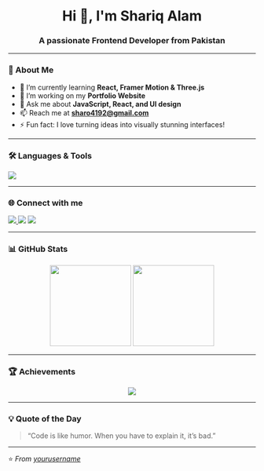 <h1 align="center">Hi 👋, I'm Shariq Alam</h1>
<h3 align="center">A passionate Frontend Developer from Pakistan</h3>

---

### 🚀 About Me
- 🌱 I’m currently learning **React, Framer Motion & Three.js**
- 💼 I’m working on my **Portfolio Website**
- 💬 Ask me about **JavaScript, React, and UI design**
- 📫 Reach me at **sharo4192@gmail.com**
- ⚡ Fun fact: I love turning ideas into visually stunning interfaces!

---

### 🛠️ Languages & Tools
<p align="left">
  <img src="https://skillicons.dev/icons?i=html,css,js,react,vite,tailwind,git,github,vscode" />
</p>

---

### 🌐 Connect with me
<p align="left">
  <a href="https://www.linkedin.com/in/sharo/shariq-alam" target="_blank">
    <img src="https://img.shields.io/badge/LinkedIn-0077B5?style=for-the-badge&logo=linkedin&logoColor=white"/>
  </a>
    <img src="https://img.shields.io/badge/Email-D14836?style=for-the-badge&logo=gmail&logoColor=white"/>
  </a>
  <a href="https://github.com/yourusername" target="_blank">
    <img src="https://img.shields.io/badge/GitHub-100000?style=for-the-badge&logo=github&logoColor=white"/>
  </a>
</p>

---

### 📊 GitHub Stats
<p align="center">
  <img src="https://github-readme-stats.vercel.app/api?username=yourusername&show_icons=true&theme=tokyonight" height="165"/>
  <img src="https://github-readme-stats.vercel.app/api/top-langs/?username=yourusername&layout=compact&theme=tokyonight" height="165"/>
</p>

---

### 🏆 Achievements
<p align="center">
  <img src="https://github-profile-trophy.vercel.app/?username=yourusername&theme=dracula&no-frame=true&margin-w=15"/>
</p>

---

### 💡 Quote of the Day
> “Code is like humor. When you have to explain it, it’s bad.”

---

⭐️ *From [yourusername](https://github.com/sharo-cod)*
